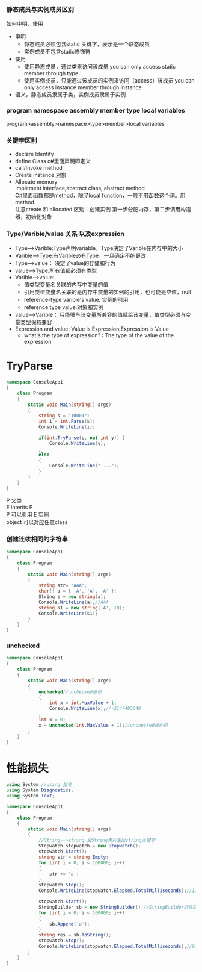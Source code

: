 ### 静态成员与实例成员区别  
如何申明，使用  
* 申明  
  * 静态成员必须包含static 关键字，表示是一个静态成员  
  * 实例成员不包含static修饰符
* 使用
  * 使用静态成员，通过类来访问该成员   you can only access static member through type
  * 使用实例成员，只能通过该成员的实例来访问（access）该成员  you can only access instance member through instance
* 语义，静态成员隶属于类，实例成员隶属于实例

### program namespace assembly  member  type  local variables  
program>assembly>namespace>type>member>local variables  
 
### 关键字区别  
* declare  Identify  
* define Class  c#里面声明即定义  
* call/Invoke   method  
* Create  instance,对象  
* Allocate  memory  
Implement interface,abstract class, abstract method  
C#里面函数都是method，除了local function，一般不用函数这个词。用method    
注意create 和 allocated 区别：创建实例 第一步分配内存，第二步调用构造器，初始化对象   

### Type/Varible/value 关系  以及expression  
* Type-->Varible:Type声明variable，Type决定了Varible在内存中的大小  
* Varible-->Type:有Varible必有Type，一旦确定不能更改  
* Type-->value： 决定了value的存储和行为  
* value-->Type:所有值都必须有类型  
* Varible-->value:
  * 值类型变量名关联的内存中变量的值  
  * 引用类型变量名关联的是内存中变量的实例的引用，也可能是空值，null
  * reference-type varible's value: 实例的引用  
  * reference type value:对象和实例  
* value-->Varible： 只能够与该变量所兼容的值赋给该变量，值类型必须与变量类型保持兼容  
* Expression and value: Value is Expression,Expression is Value 
  * what's the type of expression?  : The type of the value of the expression 
  

# TryParse
```csharp
namespace ConsoleApp1
{
    class Program
    {
        static void Main(string[] args)
        {
            string s = "10001";
            int i = int.Parse(s);
            Console.WriteLine(i);

            if(int.TryParse(s, out int y)) {
                Console.WriteLine(y);
            }
            else
            {
                Console.WriteLine("....");
            }
        }
    }
}
```

P 父类  
E interits P  
P 可以引用 E 实例  
object 可以对应任意class  


### 创建连续相同的字符串  
```csharp
namespace ConsoleApp1
{
    class Program
    {
        static void Main(string[] args)
        {
            string str= "AAA";
            char[] a = { 'A', 'A', 'A' };
            String s = new string(a);
            Console.WriteLine(a);//AAA
            string s1 = new string('A', 10);
            Console.WriteLine(s1);
        }
    }
}
```

### unchecked 
```csharp
namespace ConsoleApp1
{
    class Program
    {
        static void Main(string[] args)
        {
            unchecked//unchecked语句
            {
                int x = int.MaxValue + 1;
                Console.WriteLine(x);//-2147483648
            }
            int x = 0;
            x = unchecked(int.MaxValue + 1);//unchecked操作符
        }
    }
}
```


# 性能损失
```csharp
using System;//using 指令
using System.Diagnostics;
using System.Text;

namespace ConsoleApp1
{
    class Program
    {
        static void Main(string[] args)
        {
            //String-->string 由String类衍生出string关键字
            Stopwatch stopwatch = new Stopwatch();
            stopwatch.Start();
            string str = string.Empty;
            for (int i = 0; i < 100000; i++)
            {
                str += 'a';
            }
            stopwatch.Stop();
            Console.WriteLine(stopwatch.Elapsed.TotalMilliseconds);//1286.8977

            stopwatch.Start();
            StringBuilder sb = new StringBuilder();//StringBuilder的性能
            for (int i = 0; i < 100000; i++)
            {
                sb.Append('a');
            }
            string res = sb.ToString();
            stopwatch.Stop();
            Console.WriteLine(stopwatch.Elapsed.TotalMilliseconds);//0.57
        }
    }
}
```

